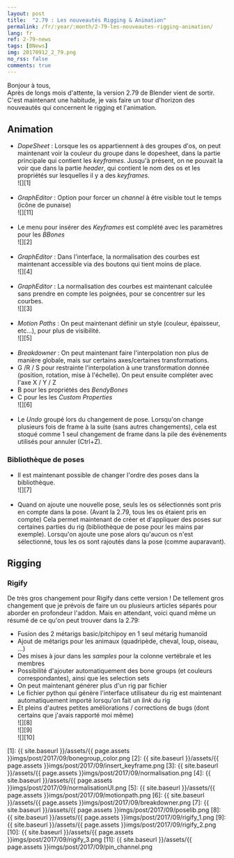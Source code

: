 ```yaml
---
layout: post
title:  "2.79 : Les nouveautés Rigging & Animation"
permalink: /fr/:year/:month/2-79-les-nouveautes-rigging-animation/
lang: fr
ref: 2-79-news
tags: [BNews]
img: 20170912_2_79.png
no_rss: false
comments: true
---
```


Bonjour à tous,  
Après de longs mois d'attente, la version 2.79 de Blender vient de sortir.  
C'est maintenant une habitude, je vais faire un tour d'horizon des nouveautés qui concernent le rigging et l'animation.  

## Animation

*  _DopeSheet_ : Lorsque les os appartiennent à des groupes d'os, on peut maintenant voir la couleur du groupe dans le dopesheet, dans la partie principale qui contient les _keyframes_. Jusqu'à présent, on ne pouvait la voir que dans la partie _header_, qui contient le nom des os et les propriétés sur lesquelles il y a des _keyframes_.  
![][1]
<br/><br/>
*  _GraphEditor_ : Option pour forcer un _channel_ à être visible tout le temps (icône de punaise)  
![][11]
<br/><br/>
*  Le menu pour insérer des _Keyframes_ est complété avec les paramètres pour les _BBones_  
![][2]
<br/><br/>
*  _GraphEditor_ : Dans l'interface, la normalisation des courbes est maintenant accessible via des boutons qui tient moins de place.  
![][4]
<br/><br/>
*  _GraphEditor_ : La normalisation des courbes est maintenant calculée sans prendre en compte les poignées, pour se concentrer sur les courbes.  
![][3]
<br/><br/>
*  _Motion Paths_ : On peut maintenant définir un style (couleur, épaisseur, etc...), pour plus de visibilité.  
![][5]
<br/><br/>
*  _Breakdowner_ : On peut maintenant faire l'interpolation non plus de manière globale, mais sur certains axes/certaines transformations.  
  *  G /R / S pour restrainte l'interpolation à une transformation donnée (position, rotation, mise à l'échelle). On peut ensuite compléter avec l'axe X / Y / Z
  *  B pour les propriétés des _BendyBones_
  *  C pour les les _Custom Properties_  
![][6]
<br/><br/>
*  Le _Undo_ groupé lors du changement de pose. Lorsqu'on change plusieurs fois de frame à la suite (sans autres changements), cela est stoqué comme 1 seul changement de frame dans la pile des évènements utilisés pour annuler (Ctrl+Z).

### Bibliothèque de poses
*  Il est maintenant possible de changer l'ordre des poses dans la bibliothèque.  
![][7]
<br/><br/>
*  Quand on ajoute une nouvelle pose, seuls les os sélectionnés sont pris en compte dans la pose. (Avant la 2.79, tous les os étaient pris en compte) Cela permet maintenant de créer et d'appliquer des poses sur certaines parties du rig (bibliothèque de pose pour les mains par exemple). Lorsqu'on ajoute une pose alors qu'aucun os n'est sélectionné, tous les os sont rajoutés dans la pose (comme auparavant).



## Rigging

### Rigify

De très gros changement pour Rigify dans cette version ! De tellement gros changement que je prévois de faire un ou plusieurs articles séparés pour aborder en profondeur l'addon. Mais en attendant, voici quand même un résumé de ce qu'on peut trouver dans la 2.79:  

*  Fusion des 2 métarigs basic/pitchipoy en 1 seul métarig humanoïd  
*  Ajout de métarigs pour les animaux (quadripède, cheval, loup, oiseau, ...)  
*  Des mises à jour dans les _samples_ pour la colonne vertébrale et les membres  
*  Possibilité d'ajouter automatiquement des bone groups (et couleurs correspondantes), ainsi que les selection sets  
*  On peut maintenant générer plus d'un rig par fichier  
*  Le fichier python qui génère l'interface utilisateur du rig est maintenant automatiquement importé lorsqu'on fait un _link_ du rig  
*  Et pleins d'autres petites améliorations / corrections de bugs (dont certains que j'avais rapporté moi même)  
![][8]  
![][9]  
![][10]  

[1]: {{ site.baseurl }}/assets/{{ page.assets }}imgs/post/2017/09/bonegroup_color.png
[2]: {{ site.baseurl }}/assets/{{ page.assets }}imgs/post/2017/09/insert_keyframe.png
[3]: {{ site.baseurl }}/assets/{{ page.assets }}imgs/post/2017/09/normalisation.png
[4]: {{ site.baseurl }}/assets/{{ page.assets }}imgs/post/2017/09/normalisationUI.png
[5]: {{ site.baseurl }}/assets/{{ page.assets }}imgs/post/2017/09/motionpath.png
[6]: {{ site.baseurl }}/assets/{{ page.assets }}imgs/post/2017/09/breakdowner.png
[7]: {{ site.baseurl }}/assets/{{ page.assets }}imgs/post/2017/09/poselib.png
[8]: {{ site.baseurl }}/assets/{{ page.assets }}imgs/post/2017/09/rigify_1.png
[9]: {{ site.baseurl }}/assets/{{ page.assets }}imgs/post/2017/09/rigify_2.png
[10]: {{ site.baseurl }}/assets/{{ page.assets }}imgs/post/2017/09/rigify_3.png
[11]: {{ site.baseurl }}/assets/{{ page.assets }}imgs/post/2017/09/pin_channel.png
